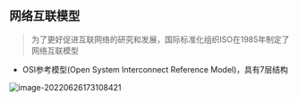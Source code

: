 ## 网络互联模型

> 为了更好促进互联网络的研究和发展，国际标准化组织ISO在1985年制定了网络互联模型

* OSI参考模型(Open System Interconnect Reference Model)，具有7层结构

![image-20220626173108421](/Users/guojie/Notes/网络/学习网络课程笔记/images/OSI模型图.png)
